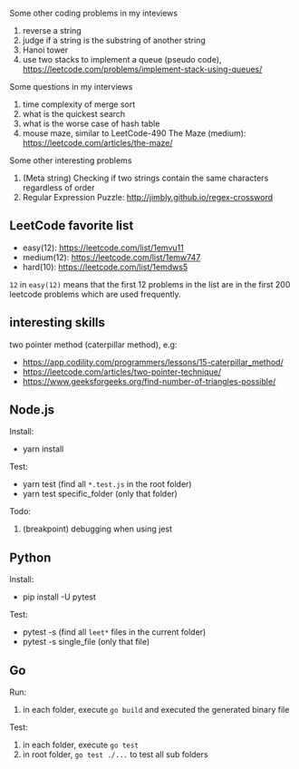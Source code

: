 Some other coding problems in my inteviews

1. reverse a string
2. judge if a string is the substring of another string
3. Hanoi tower
4. use two stacks to implement a queue (pseudo code), https://leetcode.com/problems/implement-stack-using-queues/

Some questions in my interviews
1. time complexity of merge sort
2. what is the quickest search
3. what is the worse case of hash table
4. mouse maze, similar to LeetCode-490 The Maze (medium): https://leetcode.com/articles/the-maze/

Some other interesting problems
1. (Meta string) Checking if two strings contain the same characters regardless of order
2. Regular Expression Puzzle: http://jimbly.github.io/regex-crossword

## LeetCode favorite list

- easy(12): https://leetcode.com/list/1emvu11
- medium(12): https://leetcode.com/list/1emw747
- hard(10): https://leetcode.com/list/1emdws5

`12` in `easy(12)` means that the first 12 problems in the list are in the first 200 leetcode problems which are used frequently.

## interesting skills

two pointer method (caterpillar method), e.g:
- https://app.codility.com/programmers/lessons/15-caterpillar_method/
- https://leetcode.com/articles/two-pointer-technique/
- https://www.geeksforgeeks.org/find-number-of-triangles-possible/

## Node.js

Install:
- yarn install

Test:
- yarn test (find all `*.test.js` in the root folder)
- yarn test specific_folder (only that folder)

Todo:
1. (breakpoint) debugging when using jest

## Python

Install:
- pip install -U pytest

Test:
- pytest -s (find all `leet*` files in the current folder)
- pytest -s single_file (only that file)

## Go

Run:
1. in each folder, execute `go build` and executed the generated binary file

Test:
1. in each folder, execute `go test`
2. in root folder, `go test ./...` to test all sub folders

